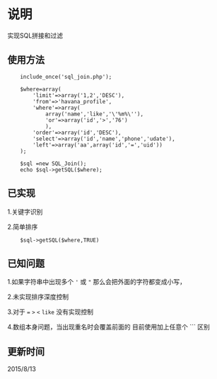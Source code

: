 说明
=====

实现SQL拼接和过滤


使用方法
-------

		include_once('sql_join.php');
	
		$where=array(
			'limit'=>array('1,2','DESC'),
			'from'=>'havana_profile',
			'where'=>array(
				array('name','like','\'%m%\''),
				'or'=>array('id','>','76')
				),
			'order'=>array('id','DESC'),
			'select'=>array('id','name','phone','udate'),
			'left'=>array('aa',array('id','=','uid'))
		);
		
		$sql =new SQL_Join();    
    	echo $sql->getSQL($where);   
		
已实现
------
1.关键字识别

2.简单排序
		
		$sql->getSQL($where,TRUE)
	
已知问题
--------

1.如果字符串中出现多个 `'` 或 `"` 那么会把外面的字符都变成小写，

2.未实现排序深度控制

3.对于 `=` `>` `<` `like` 没有实现控制

4.数组本身问题，当出现重名时会覆盖前面的        目前使用加上任意个 `\`` 区别


更新时间
------
2015/8/13